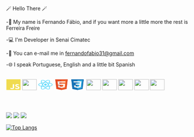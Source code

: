##
🪄 Hello There 🪄

-🦁 My name is Fernando Fábio, and if you want more a little more the rest is Ferreira Freire 

-💻 I'm Developer in Senai Cimatec 

-📩 You can e-mail me in fernandofabio31@gmail.com 

-🌐 I speak Portuguese, English and a little bit Spanish 

<div style="display: inline_block"><br>
  <img align="center"  height="30" width="40" src="https://raw.githubusercontent.com/devicons/devicon/master/icons/javascript/javascript-plain.svg">
 
  <img align="center" height="30" width="40"  src="https://cdn.jsdelivr.net/gh/devicons/devicon/icons/androidstudio/androidstudio-original.svg" />
        
  <img align="center" height="30" width="40" src="https://raw.githubusercontent.com/devicons/devicon/master/icons/react/react-original.svg">
  <img align="center"  height="30" width="40" src="https://raw.githubusercontent.com/devicons/devicon/master/icons/html5/html5-original.svg">
  <img align="center"  height="30" width="40" src="https://raw.githubusercontent.com/devicons/devicon/master/icons/css3/css3-original.svg">
  <img align="center"  height="30" width="40" src="https://cdn.jsdelivr.net/gh/devicons/devicon/icons/bootstrap/bootstrap-original.svg" />
  <img align="center"  height="30" width="40" src="https://cdn.jsdelivr.net/gh/devicons/devicon/icons/jquery/jquery-original.svg" />
  <img align="center"  height="30" width="40" src="https://cdn.jsdelivr.net/gh/devicons/devicon/icons/mysql/mysql-original.svg" />
  <img align="center"  height="30" width="40" src="https://cdn.jsdelivr.net/gh/devicons/devicon/icons/php/php-original.svg" />
  <img align="center"  height="30" width="40" src="https://cdn.jsdelivr.net/gh/devicons/devicon/icons/figma/figma-original.svg" />
    
  </br>
</div>


##

<div> 
 
  </br>

 <a href="https://discord.gg/xzmaster" target="_blank"><img src="https://img.shields.io/badge/Discord-7289DA?style=for-the-badge&logo=discord&logoColor=white" target="_blank"></a> 
  <a href = "mailto:fernandofabio31@gmail.com"><img src="https://img.shields.io/badge/-Gmail-%23333?style=for-the-badge&logo=gmail&logoColor=white" target="_blank"></a>
  <a href="https://www.linkedin.com/in/fernando-fábio-0b7b1a14b/" target="_blank"><img src="https://img.shields.io/badge/-LinkedIn-%230077B5?style=for-the-badge&logo=linkedin&logoColor=white" target="_blank"></a> 
  </br>
  
  [![Top Langs](https://github-readme-stats.vercel.app/api/top-langs/?username=fernandofabio&layout=compact&theme=dracula)](https://github.com/fernandofabio/github-readme-stats)
 
  
</div>

##


